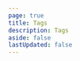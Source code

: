```yaml
---
page: true
title: Tags
description: Tags
aside: false
lastUpdated: false
---
```

<ClientOnly>
<Tags/>
</ClientOnly>
